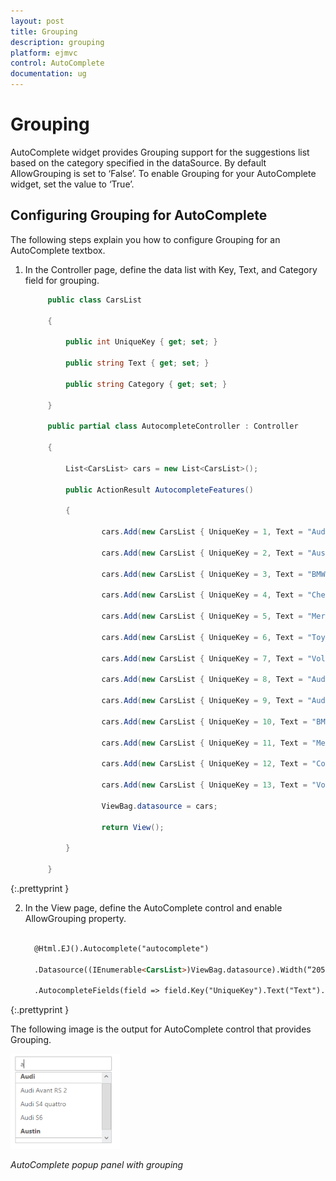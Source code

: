 ```yaml
---
layout: post
title: Grouping
description: grouping
platform: ejmvc
control: AutoComplete
documentation: ug
---
```


# Grouping

AutoComplete widget provides Grouping support for the suggestions list based on the category specified in the dataSource. By default AllowGrouping is set to ‘False’. To enable Grouping for your AutoComplete widget, set the value to ‘True’.

## Configuring Grouping for AutoComplete

The following steps explain you how to configure Grouping for an AutoComplete textbox.



1. In the Controller page, define the data list with Key, Text, and Category field for grouping.


   ~~~cs
		public class CarsList

		{

			public int UniqueKey { get; set; }

			public string Text { get; set; }

			public string Category { get; set; }

		}

		public partial class AutocompleteController : Controller

		{

			List<CarsList> cars = new List<CarsList>();

			public ActionResult AutocompleteFeatures()

			{

					cars.Add(new CarsList { UniqueKey = 1, Text = "Audi S6", Category = "Audi" });

					cars.Add(new CarsList { UniqueKey = 2, Text = "Austin-Healey", Category = "Austin" });

					cars.Add(new CarsList { UniqueKey = 3, Text = "BMW 7", Category = "BMW" });

					cars.Add(new CarsList { UniqueKey = 4, Text = "Chevrolet Camaro", Category = "Chevrolet" });

					cars.Add(new CarsList { UniqueKey = 5, Text = "Mercedes-Benz", Category = "Mercedes" });

					cars.Add(new CarsList { UniqueKey = 6, Text = "Toyota 2000GT", Category = "Toyota" });

					cars.Add(new CarsList { UniqueKey = 7, Text = "Volvo P1800", Category = "Volvo" });

					cars.Add(new CarsList { UniqueKey = 8, Text = "Audi Avant RS 2", Category = "Audi" });

					cars.Add(new CarsList { UniqueKey = 9, Text = "Audi S4 quattro", Category = "Audi" });

					cars.Add(new CarsList { UniqueKey = 10, Text = "BMW M Roadster E85", Category = "BMW" });

					cars.Add(new CarsList { UniqueKey = 11, Text = "Mercedes-Benz Sprinter", Category = "Mercedes" });

					cars.Add(new CarsList { UniqueKey = 12, Text = "Corvette", Category = "Chevrolet" });

					cars.Add(new CarsList { UniqueKey = 13, Text = "Volvo P1800", Category = "Volvo" });

					ViewBag.datasource = cars;

					return View();

			} 

		}

   ~~~
{:.prettyprint }

2. In the View page, define the AutoComplete control and enable AllowGrouping property.


   ~~~ html

     @Html.EJ().Autocomplete("autocomplete")

     .Datasource((IEnumerable<CarsList>)ViewBag.datasource).Width(“205”)

     .AutocompleteFields(field => field.Key("UniqueKey").Text("Text").Category("Category")).AllowGrouping(true)

   ~~~
  {:.prettyprint }




The following image is the output for AutoComplete control that provides Grouping.

![](Grouping_images/Grouping_img1.png)



_AutoComplete popup panel with grouping_

